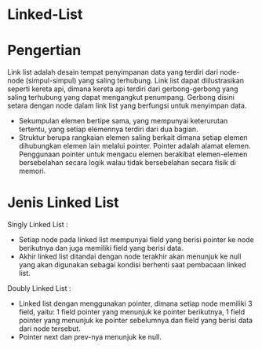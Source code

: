 # Linked-List
# Pengertian
Link list adalah desain tempat penyimpanan data yang terdiri dari node-node (simpul-simpul) yang saling terhubung.
Link list dapat diilustrasikan seperti kereta api, dimana kereta api terdiri dari gerbong-gerbong yang saling terhubung yang dapat mengangkut penumpang. Gerbong disini setara dengan node dalam link list yang berfungsi untuk menyimpan data.

- Sekumpulan elemen bertipe sama, yang mempunyai keterurutan tertentu, yang setiap elemennya terdiri dari dua bagian.
- Struktur berupa rangkaian elemen saling berkait dimana setiap elemen dihubungkan elemen lain melalui pointer. Pointer adalah alamat elemen. Penggunaan pointer untuk mengacu elemen berakibat elemen-elemen bersebelahan secara logik walau tidak bersebelahan secara fisik di memori.

# Jenis Linked List
Singly Linked List :
- Setiap node pada linked list mempunyai field yang berisi pointer ke node berikutnya dan juga memiliki field yang berisi data.
- Akhir linked list ditandai dengan node terakhir akan menunjuk ke null yang akan digunakan sebagai kondisi berhenti saat pembacaan linked list.

Doubly Linked List :
- Linked list dengan menggunakan pointer, dimana setiap node memiliki 3 field, yaitu: 1 field pointer yang menunjuk ke pointer berikutnya, 1 field pointer yang menunjuk ke pointer sebelumnya dan field yang berisi data dari node tersebut.
- Pointer next dan prev-nya menunjuk ke null.
